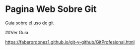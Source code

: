 # Pagina Web Sobre Git
Guia sobre el uso de git

##Ver Guia

https://faberordonez1.github.io/git-y-github/GitProfesional.html

